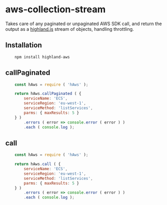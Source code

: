 # aws-collection-stream
Takes care of any paginated or unpaginated AWS SDK call, and return the output as a [highland.js](http://highlandjs.org) stream of objects, handling throttling.

## Installation
```
    npm install highland-aws
```

## callPaginated
```js
    const hAws = require ( 'hAws' );

    return hAws.callPaginated ( {
        serviceName: 'ECS',
        serviceRegion: 'eu-west-1',
        serviceMethod: 'listServices',
        parms: { maxResults: 5 }
    } )
        .errors ( error => console.error ( error ) )
        .each ( console.log );
```

## call
```js
    const hAws = require ( 'hAws' );

    return hAws.call ( {
        serviceName: 'ECS',
        serviceRegion: 'eu-west-1',
        serviceMethod: 'listServices',
        parms: { maxResults: 5 }
    } )
        .errors ( error => console.error ( error ) )
        .each ( console.log );
```
